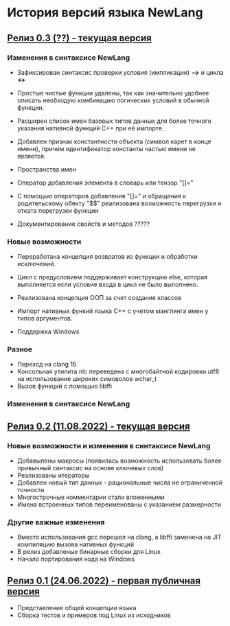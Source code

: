 # История версий языка NewLang

## [Релиз 0.3 (??) - текущая версия](https://github.com/rsashka/newlang/releases/tag/v0.3.0)
### Изменения в синтаксисе NewLang
- Зафиксирован синтаксис проверки условия (импликации) **-->** и цикла **<->**
- Простые чистые функции удалены, так как значительно удобнее описать необходую комбинацию логических условий в обычной функции.
- Расширен список имен базовых типов данных для более точного указания нативной функций С++ при её импорте.

- Добавлен признак константности объекта (символ карет в конце имени), причем идентификатор константы частью имени не является.
- Пространства имен
- Оператор добавления элемента в словарь или тензор "[]="
- С помощью операторов добавления "[]=" и обращения к родительскому обекту "$$" реализована возможность перегрузки и отката перегрузки функции
- Документирование свойств и методов ?????
### Новые возможности
- Переработана концепция возвратов из функции и обработки исключений.
- Цикл с предусловием поддерживает конструкцию else, которая выполняется если условие входа в цикл не было выполнено.

- Реализована концепция ООП за счет создания классов
- Импорт нативных функий языка С++ с учетом манглинга имен у типов аргументов.
- Поддержка Windows
### Разное
- Переход на clang 15
- Консольная утилита nlc переведена с многобайтной кодировки utf8 на использование широких симоволов wchar_t 
- Вызов функций с помощью libffi


### Изменения в синтаксисе NewLang

## [Релиз 0.2 (11.08.2022) - текущая версия](https://github.com/rsashka/newlang/releases/tag/v0.2.0)
### Новые возможности и изменения в синтаксисе NewLang
- Добавылены макросы (появилась возможность использовать более привычный синтаксис на основе ключевых слов)
- Реализованы итераторы
- Добавлен новый тип данных - рациональные числа не ограниченной точности
- Многострочные комментарии стали вложенными
- Имена встроенных типов переименованы с указанием размерности

### Другие важные изменения
- Вместо использования gcc перешел на clang, а libffi заменена на JIT компиляцию вызова нативных функций
- В релиз добавленые бинарные сборки для Linux
- Начало портирования кода на Windows


## [Релиз 0.1 (24.06.2022) - первая публичная версия](https://github.com/rsashka/newlang/releases/tag/v0.1.0)
- Представление общей концепции языка
- Сборка тестов и примеров под Linux из исходников
